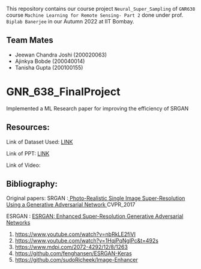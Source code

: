 This repository contains our course project `Neural_Super_Sampling` of `GNR638` course `Machine Learning for Remote Sensing- Part 2`  done under prof. `Biplab Banerjee` in our Autumn 2022 at IIT Bombay. 

## Team Mates

* Jeewan Chandra Joshi (200020063)
* Ajinkya Bobde (200040014)
* Tanisha Gupta (200100155)

# GNR_638_FinalProject
Implemented a ML Research paper for improving the efficiency of SRGAN  

## Resources:

Link of Dataset Used: [LINK](https://drive.google.com/drive/folders/1o6Do6HiqyFx6BxUQVzsAGp7AJhwGMndf?usp=sharing)

Link of PPT: [LINK](https://docs.google.com/presentation/d/1exqaWnUl85NDd8ykS5atLwKjNKVvFJLb/edit?usp=sharing&ouid=113817239763706000380&rtpof=true&sd=true)

Link of Video:

## Bibliography:

Original papers:
SRGAN :[ Photo-Realistic Single Image Super-Resolution Using a Generative Adversarial Network ](https://openaccess.thecvf.com/content_cvpr_2017/papers/Ledig_Photo-Realistic_Single_Image_CVPR_2017_paper.pdf) CVPR_2017

ESRGAN : [ESRGAN: Enhanced Super-Resolution Generative Adversarial Networks](https://openaccess.thecvf.com/content_ECCVW_2018/papers/11133/Wang_ESRGAN_Enhanced_Super-Resolution_Generative_Adversarial_Networks_ECCVW_2018_paper.pdf)


1. https://www.youtube.com/watch?v=nbRkLE2fiVI
2. https://www.youtube.com/watch?v=1HqjPqNglPc&t=492s
3. https://www.mdpi.com/2072-4292/12/8/1263
4. https://github.com/fenghansen/ESRGAN-Keras
5. https://github.com/sudoRicheek/Image-Enhancer



